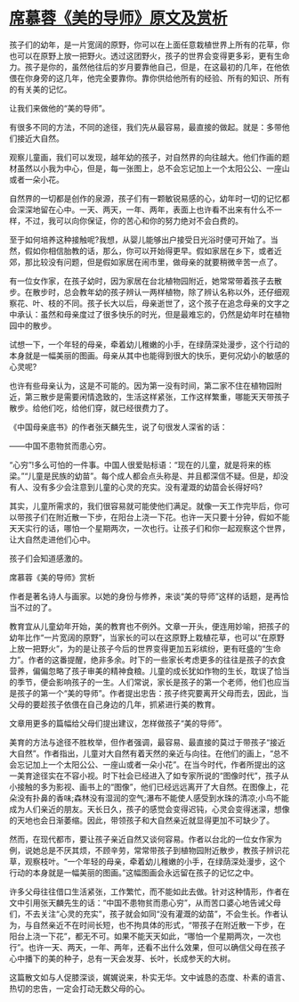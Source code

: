 # [席慕蓉《美的导师》原文及赏析](https://www.vrrw.net/wx/8677.html)

孩子们的幼年，是一片宽阔的原野，你可以在上面任意栽植世界上所有的花草，你也可以在原野上放一把野火。透过这团野火，孩子的世界会变得更多彩，更有生命力。孩子是你的，虽然他往后的岁月要靠他自己，但是，在这最初的几年，在他依偎在你身旁的这几年，他完全要靠你。靠你供给他所有的经验、所有的知识、所有的有关美的记忆。

让我们来做他的“美的导师”。

有很多不同的方法，不同的途径，我们先从最容易，最直接的做起。就是：多带他们接近大自然。

观察儿童画，我们可以发现，越年幼的孩子，对自然界的向往越大。他们作画的题材虽然以小我为中心，但是，每一张图上，总不会忘记加上一个太阳公公、一座山或者一朵小花。



自然界的一切都是创作的泉源，孩子们有一颗敏锐易感的心，幼年时一切的记忆都会深深地留在心中。一天、两天，一年、两年，表面上也许看不出来有什么不一样，不过，我可以向你保证，你的苦心和你的努力绝对不会白费的。

至于如何培养这种接触呢?我想，从婴儿能够出户接受日光浴时便可开始了。当然，假如你相信胎教的话，那么，你可以开始得更早。假如家居在乡下，或者近郊，那比较没有问题，但是假如家居在闹市里，做母亲的就要稍微辛苦一点了。

有一位女作家，在孩子幼时，因为家居在台北植物园附近，她常常带着孩子去散步。在散步时，总会教年幼的孩子辨认一两样植物，除了辨认名称以外，还仔细观察花、叶、枝的不同。孩子长大以后，母亲逝世了，这个孩子在追念母亲的文字之中承认：虽然和母亲度过了很多快乐的时光，但是最难忘的，仍然是幼年时在植物园中的散步。

试想一下，一个年轻的母亲，牵着幼儿稚嫩的小手，在绿荫深处漫步，这个行动的本身就是一幅美丽的图画。母亲从其中也能得到很大的快乐，更何况幼小的敏感的心灵呢?

也许有些母亲认为，这是不可能的。因为第一没有时间，第二家不住在植物园附近，第三散步是需要闲情逸致的，生活这样紧张，工作这样繁重，哪能天天带孩子散步。给他们吃，给他们穿，就已经很费力了。

《中国母亲底书》的作者张天麟先生，说了句很发人深省的话：

——中国不患物贫而患心穷。

“心穷”!多么可怕的一件事。中国人很爱贴标语：“现在的儿童，就是将来的栋梁。”“儿童是民族的幼苗”。每个成人都会点头称是、并且都深信不疑。但是，却没有人、没有多少会注意到儿童的心灵的充实。没有灌溉的幼苗会长得好吗?

其实，儿童所需求的，我们很容易就可能使他们满足。就像一天工作完毕后，你可以带孩子们在附近散一下步，在阳台上浇一下花。也许一天只要十分钟，假如不能天天实行的话，哪怕一个星期两次，一次也行。让孩子们和你一起观察这个世界，让大自然走进他们心中。

孩子们会知道感激的。

席慕蓉《美的导师》赏析

作者是著名诗人与画家。以她的身份与修养，来谈“美的导师”这样的话题，是再恰当不过的了。

教育宜从儿童幼年开始，美的教育也不例外。文章一开头，便连用妙喻，把孩子的幼年比作“一片宽阔的原野”，当家长的可以在这原野上栽植花草，也可以“在原野上放一把野火”，为的是让孩子今后的世界变得更加五彩缤纷，更有旺盛的“生命力”。作者的这番提醒，绝非多余。时下的一些家长考虑更多的往往是孩子的衣食营养，偏偏忽略了孩子审美的精神食粮。儿童的成长犹如作物的生长，耽误了恰当的季节，便会影响孩子的一生。人们常说，家长是孩子的第一个老师，他们也应当是孩子的第一个“美的导师”。作者提出忠告：孩子终究要离开父母而去，因此，当父母的要趁孩子依偎在自己身边的几年，抓紧进行美的教育。

文章用更多的篇幅给父母们提出建议，怎样做孩子“美的导师”。

美育的方法与途径不胜枚举，但作者强调，最容易、最直接的莫过于带孩子“接近大自然”。作者指出，儿童对大自然有着天然的亲近与向往。在他们的画上，“总不会忘记加上一个太阳公公、一座山或者一朵小花”。在当今时代，作者所提出的这一美育途径实在不容小视。时下社会已经进入了如专家所说的“图像时代”，孩子从小接触的多为影视、画书上的“图像”，他们已经远远离开了大自然。在图像上，花朵没有扑鼻的香味;森林没有湿润的空气;瀑布不能使人感受到水珠的清凉;小鸟不能成为人们亲近的朋友。天长日久，孩子的感觉会变得迟钝，心灵会变得迷濛，想像的天地也会日渐萎缩。因此，带领孩子和大自然亲近就显得更加不可缺少了。

然而，在现代都市，要让孩子亲近自然又谈何容易。作者以台北的一位女作家为例，说她总是不厌其烦，不顾辛劳，常常带孩子到植物园附近散步，教孩子辨识花草，观察枝叶。“一个年轻的母亲，牵着幼儿稚嫩的小手，在绿荫深处漫步，这个行动的本身就是一幅美丽的图画。”这幅图画会永远留在孩子的记忆之中。

许多父母往往借口生活紧张，工作繁忙，而不能如此去做。针对这种情形，作者在文中引用张天麟先生的话：“中国不患物贫而患心穷”，从而苦口婆心地告诫父母们，不去关注“心灵的充实”，孩子就会如同“没有灌溉的幼苗”，不会生长。作者认为，与自然亲近不在时间长短，也不拘具体的形式，“带孩子在附近散一下步，在阳台上浇一下花”，都无不可。如果不能天天如此，“哪怕一个星期两次，一次也行”。也许一天、两天，一年、两年，还看不出什么效果，但可以确信父母在孩子心中播下的美的种子，总有一天会发芽、长叶，长成参天的大树。

这篇散文如与人促膝深谈，娓娓说来，朴实无华。文中诚恳的态度、朴素的语言、热切的忠告，一定会打动无数父母的心。

